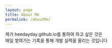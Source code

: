 ```yaml
---
layout: page
title: About Me
permalink: /aboutMe/
---
```


제가 heedayday.github.io를 통하여 하고 싶은 것은 <br> 
매일 쌓여가는 기록을 통해 개발 실력을 올리는 것입니다
